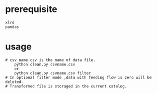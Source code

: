 # prerequisite
```bazaar
xlrd 
pandas 
```

# usage
```bazaar
# csv_name.csv is the name of data file.
    python clean.py csvname.csv
    or
    python clean.py csvname.csv filter 
# In optional filter mode ,data with feeding flow is zero will be deleted.
# Transformed file is storaged in the current catelog.
```